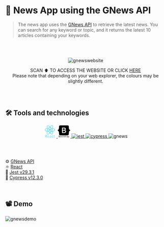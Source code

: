 # 📰 News App using the GNews API

>The news app uses the [GNews API](https://gnews.io/) to retrieve the latest news. You can search for any keyword or topic, and it returns the latest 10 articles containing your keywords.

<br/><br/>

<div align="center">

![gnewswebsite](https://user-images.githubusercontent.com/78863735/217524110-03e7d40a-9d8b-45be-bbd7-b0c815fa9ba3.png)

SCAN ⬆️ TO ACCESS THE WEBSITE OR CLICK [HERE](https://incomparable-beignet-0fba0e.netlify.app/)  
Please note that depending on your web explorer, the colours may be slightly different.

</div>

<br/><br/>
  
## 🛠️ Tools and technologies 


<div align="center">
<a href="https://reactjs.org/" target="_blank" rel="noreferrer"> <img src="https://raw.githubusercontent.com/devicons/devicon/master/icons/react/react-original-wordmark.svg" alt="react" width="40" height="40"/> </a> <a href="https://getbootstrap.com" target="_blank" rel="noreferrer"> <img src="https://raw.githubusercontent.com/devicons/devicon/master/icons/bootstrap/bootstrap-plain-wordmark.svg" alt="bootstrap" width="40" height="40"/> </a>
<a href="https://jestjs.io" target="_blank" rel="noreferrer"> <img src="https://www.vectorlogo.zone/logos/jestjsio/jestjsio-icon.svg" alt="jest" width="40" height="40"/> </a> 
<a href="https://www.cypress.io" target="_blank" rel="noreferrer"> <img src="https://raw.githubusercontent.com/simple-icons/simple-icons/6e46ec1fc23b60c8fd0d2f2ff46db82e16dbd75f/icons/cypress.svg" alt="cypress" width="40" height="40"/> </a>
<img src="https://user-images.githubusercontent.com/78863735/217511837-3e799dfb-b811-43c1-a318-2ff87e301b85.png" alt="gnews" width="200" height="40"/>

<br/><br/>

</div>

⚙️ [GNews API](https://gnews.io/)  
⚛️ [React](https://reactjs.org/)  
🧪 [Jest v29.3.1](https://jestjs.io/docs/getting-started)  
📝 [Cypress v12.3.0](https://docs.cypress.io/guides/references/cypress-studio)  

<br/>


## 📽️ Demo

![gnewsdemo](https://user-images.githubusercontent.com/78863735/217632111-77c475d8-8626-4c4e-978a-f1ee525dfb5e.gif)

